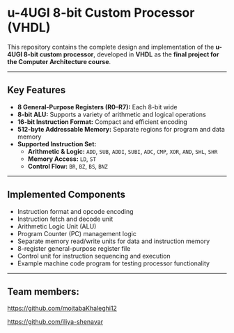 # u-4UGI 8-bit Custom Processor (VHDL)

This repository contains the complete design and implementation of the **u-4UGI 8-bit custom processor**, developed in **VHDL** as the **final project for the Computer Architecture course**.

---

## Key Features

- **8 General-Purpose Registers (R0–R7):** Each 8-bit wide  
- **8-bit ALU:** Supports a variety of arithmetic and logical operations  
- **16-bit Instruction Format:** Compact and efficient encoding  
- **512-byte Addressable Memory:** Separate regions for program and data memory  
- **Supported Instruction Set:**
  - **Arithmetic & Logic:** `ADD`, `SUB`, `ADDI`, `SUBI`, `ADC`, `CMP`, `XOR`, `AND`, `SHL`, `SHR`
  - **Memory Access:** `LD`, `ST`
  - **Control Flow:** `BR`, `BZ`, `BS`, `BNZ`

---

## Implemented Components

- Instruction format and opcode encoding  
- Instruction fetch and decode unit  
- Arithmetic Logic Unit (ALU)  
- Program Counter (PC) management logic  
- Separate memory read/write units for data and instruction memory  
- 8-register general-purpose register file  
- Control unit for instruction sequencing and execution  
- Example machine code program for testing processor functionality  

---
## Team members:
https://github.com/mojtabaKhaleghi12

https://github.com/iliya-shenavar

